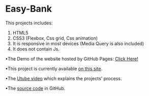 # Easy-Bank

This projects includes:

1. HTML5 
2. CSS3 (Flexbox, Css grid, Css animation) 
3. It is responsive in most devices (Media Query is also included)
4. It does not contain Js.


•The Demo of the website hosted by GitHub Pages: [Click Here!](https://yasaman-ghobadi.github.io/Easy-Bank/)


•This project is currently available [on this site](https://www.frontendmentor.io/challenges/easybank-landing-page-WaUhkoDN).

•The [Utube video](https://www.youtube.com/watch?v=qkYsiVcvb1o) which explains the projects' process.

•The [source code](https://github.com/zinotrust/easybank) in GitHub.




